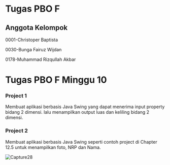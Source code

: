 # Tugas PBO F
## Anggota Kelompok
0001-Christoper Baptista

0030-Bunga Fairuz Wijdan 

0178-Muhammad Rizqullah Akbar
# Tugas PBO F Minggu 10
### Project 1
Membuat aplikasi berbasis Java Swing yang dapat menerima input property bidang 2 dimensi. lalu menampilkan output luas dan keliling bidang 2 dimensi.
### Project 2
Membuat aplikasi berbasis Java Swing seperti contoh project di Chapter 12.5 untuk menampilkan foto, NRP dan Nama.

![Capture28](https://user-images.githubusercontent.com/57831206/102113645-d9b6f100-3e6b-11eb-9345-ee492b9bd422.JPG)
